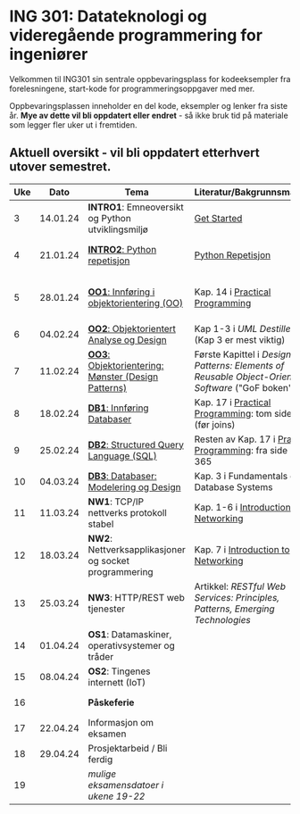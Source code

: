 # ING 301: Datateknologi og videregående programmering for ingeniører

Velkommen til ING301 sin sentrale oppbevaringsplass for kodeeksempler fra forelesningene, start-kode for programmeringsoppgaver med mer.

Oppbevaringsplassen inneholder en del kode, eksempler og lenker fra siste år. **Mye av dette vil bli oppdatert eller endret** - så ikke bruk tid på materiale som legger fler uker ut i fremtiden. 

## Aktuell oversikt - vil bli oppdatert etterhvert utover semestret.

| **Uke**  | **Dato** | **Tema**                                           | **Literatur/Bakgrunnsmaterial**                              |  **Frister**    |
|----------|----------|----------------------------------------------------|--------------------------------------------------------------|-----------------|
| 3        | 14.01.24 | **INTRO1**: Emneoversikt og Python utviklingsmiljø | [Get Started](weeks/03/assignment-install.md)                |   [Oppgave 1: Setup (Frist 21.01)](https://hvl.instructure.com/courses/29401/assignments/86192)              |
| 4        | 21.01.24 | [**INTRO2**: Python repetisjon](./weeks/04/week4.md) | [Python Repetisjon](weeks/04/python-overview.md)  | [Oppgave 2: Prosjektgrupper (Frist 28.01)]()        |
| 5        | 28.01.24 | [**OO1**: Innføring i objektorientering (OO)](./weeks/05/week5.md) | Kap. 14 i [Practical Programming](https://pragprog.com/titles/gwpy3/practical-programming-third-edition/)  | [Oppgave 3: Python Wam Up (Frist: 04.02)](https://hvl.instructure.com/courses/29401/assignments/86193) |
| 6        | 04.02.24 | [**OO2**: Objektorientert Analyse og Design](./weeks/06/week6.md)| Kap 1-3 i _UML Destilled_ (Kap 3 er mest viktig) |            |
| 7        | 11.02.24 | [**OO3**: Objektorientering: Mønster (Design Patterns)](./weeks/07/week7.md)| Første Kapittel i _Design Patterns: Elements of Reusable Object-Oriented Software_ ("GoF boken")  | |
| 8        | 18.02.24 | [**DB1**: Innføring Databaser](./weeks/08/week8.md) | Kap. 17 i [Practical Programming](https://pragprog.com/titles/gwpy3/practical-programming-third-edition/):  tom side 353 (før joins)  |[Prosjekt Del A (Frist 25.02)]() |
| 9        | 25.02.24 | [**DB2**: Structured Query Language (SQL)](./weeks/09/week9.md) | Resten av Kap. 17 i [Practical Programming](https://pragprog.com/titles/gwpy3/practical-programming-third-edition/): fra side 354 til 365 |            |
| 10       | 04.03.24 | [**DB3**: Databaser: Modelering og Design](./weeks/10/week10.md) | Kap. 3 i Fundamentals of Database Systems                                                                                            |                 |
| 11       | 11.03.24 | **NW1**: TCP/IP nettverks protokoll stabel            | Kap. 1-6 i [Introduction to Networking](https://do1.dr-chuck.net/net-intro/EN_us/net-intro.pdf)                                      |[Prosjekt Del B (Frist 18.03)]() | 
| 12       | 18.03.24 | **NW2**: Nettverksapplikasjoner og socket programmering        | Kap. 7 i [Introduction to Networking](https://do1.dr-chuck.net/net-intro/EN_us/net-intro.pdf)                                        |      |
| 13       | 25.03.24 | **NW3**: HTTP/REST web tjenester                         | Artikkel: *RESTful Web Services: Principles, Patterns, Emerging Technologies*                                                        |                |
| 14       | 01.04.24 | **OS1**: Datamaskiner, operativsystemer og tråder | |  |
| 15       | 08.04.24 | **OS2**: Tingenes internett (IoT) | |                |
| 16       | | **Påskeferie**             |    |  [Prosjekt Del C (Frist 22.04)]() |
| 17       | 22.04.24 | Informasjon om eksamen     |    |    |
| 18       | 29.04.24 | Prosjektarbeid / Bli ferdig | |[Prosjekt Del D (Frist 06.05)]()                |
| 19       | | _mulige eksamensdatoer i ukene 19-22_ | |
